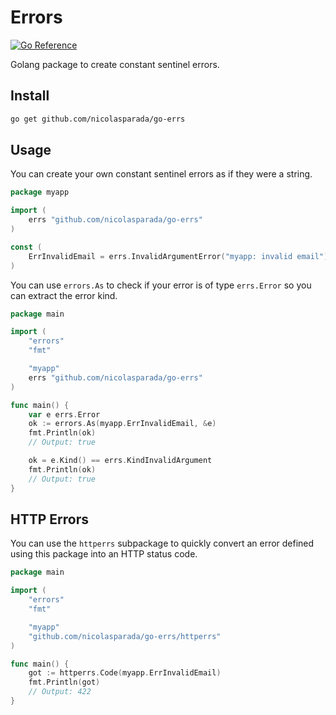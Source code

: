 # Errors

[![Go Reference](https://pkg.go.dev/badge/github.com/nicolasparada/go-errs.svg)](https://pkg.go.dev/github.com/nicolasparada/go-errs)

Golang package to create constant sentinel errors.

## Install

```bash
go get github.com/nicolasparada/go-errs
```

## Usage

You can create your own constant sentinel errors as if they were a string.

```go
package myapp

import (
    errs "github.com/nicolasparada/go-errs"
)

const (
    ErrInvalidEmail = errs.InvalidArgumentError("myapp: invalid email")
)
```

You can use `errors.As` to check if your error is of type `errs.Error` so you can extract the error kind.

```go
package main

import (
    "errors"
    "fmt"

    "myapp"
    errs "github.com/nicolasparada/go-errs"
)

func main() {
    var e errs.Error
    ok := errors.As(myapp.ErrInvalidEmail, &e)
    fmt.Println(ok)
    // Output: true

    ok = e.Kind() == errs.KindInvalidArgument
    fmt.Println(ok)
    // Output: true
}
```

## HTTP Errors

You can use the `httperrs` subpackage to quickly convert an error
defined using this package into an HTTP status code.

```go
package main

import (
    "errors"
    "fmt"

    "myapp"
    "github.com/nicolasparada/go-errs/httperrs"
)

func main() {
    got := httperrs.Code(myapp.ErrInvalidEmail)
    fmt.Println(got)
    // Output: 422
}
```
